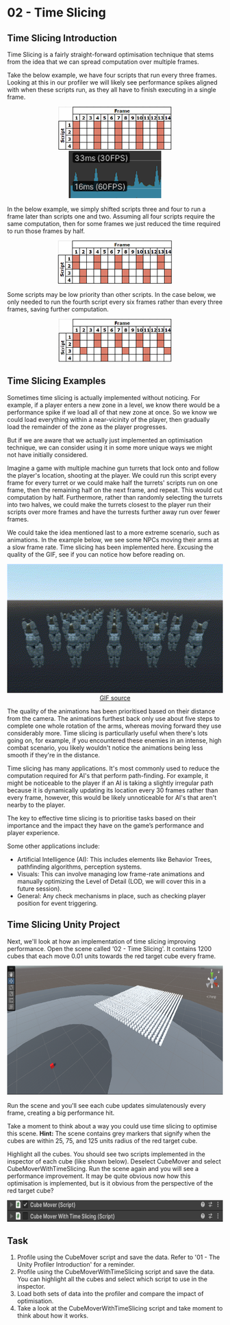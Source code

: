# 02 - Time Slicing
## Time Slicing Introduction
Time Slicing is a fairly straight-forward optimisation technique that stems from the idea that we can spread computation over multiple frames.

Take the below example, we have four scripts that run every three frames. Looking at this in our profiler we will likely see performance spikes aligned with when these scripts run, as they all have to finish executing in a single frame.

<div align="center">
  <a href="Images\02 - Time Slicing\01 - Time Slicing.png" target="_blank">
    <img src="Images\02 - Time Slicing\01 - Time Slicing.png" alt="Time Slicing 1" style="height:100px;"/>
  </a>
</div>

<div align="center">
  <a href="Images\02 - Time Slicing\06 - Spikes.png" target="_blank">
    <img src="Images\02 - Time Slicing\06 - Spikes.png" alt="Spikes" style="height:110px;"/>
  </a>
</div>

In the below example, we simply shifted scripts three and four to run a frame later than scripts one and two. Assuming all four scripts require the same computation, then for some frames we just reduced the time required to run those frames by half.

<div align="center">
  <a href="Images\02 - Time Slicing\02 - Time Slicing.png" target="_blank">
    <img src="Images\02 - Time Slicing\02 - Time Slicing.png" alt="Time Slicing 2" style="height:100px;"/>
  </a>
</div>

Some scripts may be low priority than other scripts. In the case below, we only needed to run the fourth script every six frames rather than every three frames, saving further computation.

<div align="center">
  <a href="Images\02 - Time Slicing\03 - Time Slicing.png" target="_blank">
    <img src="Images\02 - Time Slicing\03 - Time Slicing.png" alt="Time Slicing 3" style="height:100px;"/>
  </a>
</div>

## Time Slicing Examples
Sometimes time slicing is actually implemented without noticing. For example, if a player enters a new zone in a level, we know there would be a performance spike if we load all of that new zone at once. So we know we could load everything within a near-vicinity of the player, then gradually load the remainder of the zone as the player progresses.

But if we are aware that we actually just implemented an optimisation technique, we can consider using it in some more unique ways we might not have initially considered.

Imagine a game with multiple machine gun turrets that lock onto and follow the player's location, shooting at the player. We could run this script every frame for every turret or we could make half the turrets' scripts run on one frame, then the remaining half on the next frame, and repeat. This would cut computation by half. Furthermore, rather than randomly selecting the turrets into two halves, we could make the turrets closest to the player run their scripts over more frames and have the turrests further away run over fewer frames.

We could take the idea mentioned last to a more extreme scenario, such as animations. In the example below, we see some NPCs moving their arms at a slow frame rate. Time slicing has been implemented here. Excusing the quality of the GIF, see if you can notice how before reading on.

<div align="center">
  <a href="Images\02 - Time Slicing\05 - Animations Demo.gif" target="_blank">
    <img src="Images\02 - Time Slicing\05 - Animations Demo.gif" alt="Animations Demo" style="height:300px;"/>
  </a>
</div>
<div align="center">
  <a href="https://www.youtube.com/watch?v=iGah8RemjE0&t=435s">GIF source</a>
</div>

The quality of the animations has been prioritised based on their distance from the camera. The animations furthest back only use about five steps to complete one whole rotation of the arms, whereas moving forward they use considerably more. Time slicing is particullarly useful when there's lots going on, for example, if you encountered these enemies in an intense, high combat scenario, you likely wouldn't notice the animations being less smooth if they're in the distance.

Time slicing has many applications. It's most commonly used to reduce the computation required for AI's that perform path-finding. For example, it might be noticeable to the player if an AI is taking a slightly irregular path because it is dynamically updating its location every 30 frames rather than every frame, however, this would be likely unnoticeable for AI's that aren't nearby to the player.

The key to effective time slicing is to prioritise tasks based on their importance and the impact they have on the game’s performance and player experience.

Some other applications include:
- Artificial Intelligence (AI): This includes elements like Behavior Trees, pathfinding algorithms, perception systems.
- Visuals: This can involve managing low frame-rate animations and manually optimizing the Level of Detail (LOD, we will cover this in a future session).
- General: Any check mechanisms in place, such as checking player position for event triggering.

## Time Slicing Unity Project
Next, we'll look at how an implementation of time slicing improving performance. Open the scene called '02 - Time Slicing'. It contains 1200 cubes that each move 0.01 units towards the red target cube every frame.

<div align="center">
  <a href="Images\02 - Time Slicing\04 - Time Slicing.png" target="_blank">
    <img src="Images\02 - Time Slicing\04 - Time Slicing.png" alt="Inefficient Cubes Scene" style="height:300px;"/>
  </a>
</div>

Run the scene and you'll see each cube updates simulatenously every frame, creating a big performance hit.

Take a moment to think about a way you could use time slicing to optimise this scene. **Hint:**
The scene contains grey markers that signify when the cubes are within 25, 75, and 125 units radius of the red target cube.

Highlight all the cubes. You should see two scripts implemented in the inspector of each cube (like shown below). Deselect CubeMover and select CubeMoverWithTimeSlicing. Run the scene again and you will see a performance improvement. It may be quite obvious now how this optimisation is implemented, but is it obvious from the perspective of the red target cube?

<div align="center">
  <a href="Images\02 - Time Slicing\07 - Scripts.png" target="_blank">
    <img src="Images\02 - Time Slicing\07 - Scripts.png" alt="Scripts" style="height:50px;"/>
  </a>
</div>

## Task
1. Profile using the CubeMover script and save the data. Refer to '01 - The Unity Profiler Introduction' for a reminder.
2. Profile using the CubeMoverWithTimeSlicing script and save the data. You can highlight all the cubes and select which script to use in the inspector.
3. Load both sets of data into the profiler and compare the impact of optimisation.
4. Take a look at the CubeMoverWithTimeSlicing script and take moment to think about how it works.
